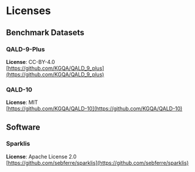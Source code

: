 # Licenses

## Benchmark Datasets

### QALD-9-Plus
**License**: CC-BY-4.0  
[https://github.com/KGQA/QALD_9_plus](https://github.com/KGQA/QALD_9_plus)

### QALD-10
**License**: MIT  
[https://github.com/KGQA/QALD-10](https://github.com/KGQA/QALD-10)

## Software

### Sparklis
**License**: Apache License 2.0  
[https://github.com/sebferre/sparklis](https://github.com/sebferre/sparklis)
